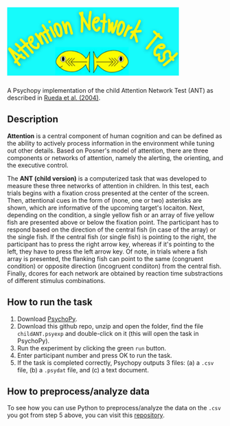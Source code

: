 # <img src = "https://github.com/n3urovirtual/child_ANT/blob/main/Child%20ANT/Stimuli/ant_logo.png" width = 400>
A Psychopy implementation of the child Attention Network Test (ANT) as described in [Rueda et al. (2004)](https://www.sciencedirect.com/science/article/pii/S0028393204000041?via%3Dihub).

## Description
**Attention** is a central component of human cognition and can be defined as the ability to actively process information in the environment while tuning out other details. 
Based on Posner's model of attention, there are three components or networks of attention, namely the alerting, the orienting, and the executive control. 

The **ANT (child version)** is a computerized task that was developed to measure these three networks of attention in children. In this test, each trials begins 
with a fixation cross presented at the center of the screen. Then, attentional cues in the form of (none, one or two) asterisks are shown, which are informative of the upcoming
target's locaiton. Next, depending on the condition, a single yellow fish or an array of five yellow fish are presented above or below the
fixation point. The participant has to respond based on the direction of the central fish (in case of the array) or the single fish. If the central fish (or single fish) is pointing 
to the right, the participant has to press the right arrow key, whereas if it's pointing to the left, they have to press the left arrow key. Of note, in trials where a fish array is
presented, the flanking fish can point to the same (congruent condition) or opposite direction (incogruent condiiton) from the central fish. Finally, dcores for each network are obtained 
by reaction time substractions of different stimulus combinations.

## How to run the task

1. Download [PsychoPy](https://www.psychopy.org/download.html).
2. Download this github repo, unzip and open the folder, find the file `childANT.psyexp` and double-click on it (this will open the task in PsychoPy).
3. Run the experiment by clicking the green `run` button.
4. Enter participant number and press OK to run the task. 
5. If the task is completed correctly, Psychopy outputs 3 files: (a) a `.csv` file, (b) a `.psydat` file, and (c) a text document. 


## How to preprocess/analyze data

To see how you can use Python to preprocess/analyze the data on the `.csv` you got from step 5 above, you can visit this [repository](https://github.com/n3urovirtual/child_ANT_analysis).
